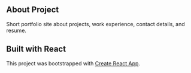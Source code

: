 ## About Project

Short portfolio site about projects, work experience, contact details, and resume.

## Built with React

This project was bootstrapped with [Create React App](https://github.com/facebook/create-react-app).